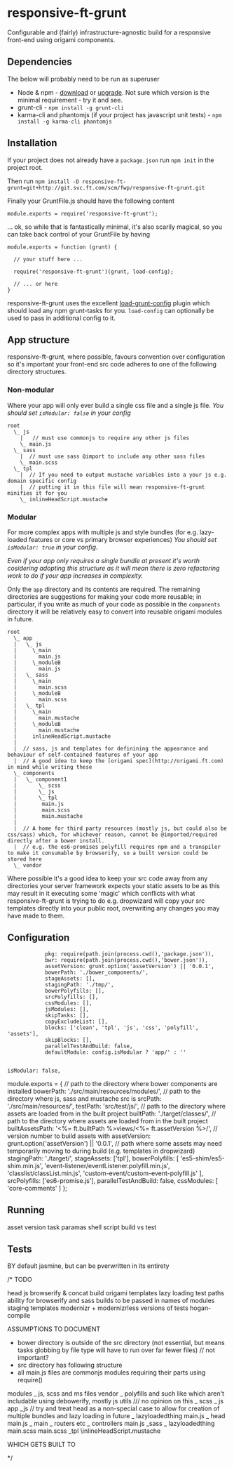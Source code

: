 # responsive-ft-grunt

Configurable and (fairly) infrastructure-agnostic build for a responsive front-end using origami components.

## Dependencies

The below will probably need to be run as superuser

* Node & npm - [download](http://nodejs.org/) or [upgrade](http://davidwalsh.name/upgrade-nodejs). Not sure which version is the minimal requirement - try it and see.
* grunt-cli - `npm install -g grunt-cli`
* karma-cli and phantomjs (if your project has javascript unit tests) - `npm install -g karma-cli phantomjs`

## Installation

If your project does not already have a `package.json` run `npm init` in the project root.

Then run `npm install -D responsive-ft-grunt=git+http://git.svc.ft.com/scm/fwp/responsive-ft-grunt.git`

Finally your GruntFile.js should have the following content

    module.exports = require('responsive-ft-grunt');

... ok, so while that is fantastically minimal, it's also scarily magical, so you can take back control of your GruntFile by having

    module.exports = function (grunt) {

      // your stuff here ...

      require('responsive-ft-grunt')(grunt, load-config);

      // ... or here
    }

responsive-ft-grunt uses the excellent [load-grunt-config](https://www.npmjs.org/package/load-grunt-config) plugin which should load any npm grunt-tasks for you. `load-config` can optionally be used to pass in additional config to it.

## App structure

responsive-ft-grunt, where possible, favours convention over configuration so it's important your front-end src code adheres to one of the following directory structures.


### Non-modular

Where your app will only ever build a single css file and a single js file. *You should set `isModular: false` in your config*

    root
      \_ js
        |   // must use commonjs to require any other js files
        \_ main.js
      \_ sass
        |  // must use sass @import to include any other sass files
        \_ main.scss 
      \_ tpl
        |  // If you need to output mustache variables into a your js e.g. domain specific config
        |  // putting it in this file will mean responsive-ft-grunt minifies it for you
        \_ inlineHeadScript.mustache 

### Modular

For more complex apps with multiple js and style bundles (for e.g. lazy-loaded features or core vs primary browser experiences)  *You should set `isModular: true` in your config*.

*Even if your app only requires a single bundle at present it's worth cosidering adopting this structure as it will mean there is zero refactoring work to do if your app increases in complexity.*

Only the `app` directory and its contents are required. The remaining directories are suggestions for making your code more reusable; in particular, if you write as much of your code as possible in the `components` directory it will be relatively easy to convert into reusable origami modules in future.

    root
      \_ app
      |   \_ js
      |     \_main
      |       main.js
      |     \_moduleB
      |       main.js
      |   \_ sass
      |     \_main
      |       main.scss
      |     \_moduleB
      |       main.scss
      |   \_ tpl
      |     \_main
      |       main.mustache
      |     \_moduleB
      |       main.mustache
      |     inlineHeadScript.mustache 
      |
      |  // sass, js and templates for definining the appearance and behaviour of self-contained features of your app
      |  // A good idea to keep the [origami spec](http://origami.ft.com) in mind while writing these
      \_ components
      |   \_ component1
      |       \_ scss
      |       \_ js
      |       \_ tpl
      |        main.js
      |        main.scss
      |        main.mustache
      |
      |  // A home for third party resources (mostly js, but could also be css/sass) which, for whichever reason, cannot be @imported/required directly after a bower install. 
      |  // e.g. the es6-promises polyfill requires npm and a transpiler to make it consumable by browserify, so a built version could be stored here
      \_ vendor


Where possible it's a good idea to keep your src code away from any directories your server framework expects your static assets to be as this may result in it executing some 'magic' which conflicts with what responsive-ft-grunt is trying to do e.g. dropwizard will copy your src templates directly into your public root, overwriting any changes you may have made to them.

## Configuration





                pkg: require(path.join(process.cwd(),'package.json')),
                bwr: require(path.join(process.cwd(),'bower.json')),
                assetVersion: grunt.option('assetVersion') || '0.0.1',
                bowerPath: './bower_components/',
                stageAssets: [],
                stagingPath: './tmp/',
                bowerPolyfills: [],
                srcPolyfills: [],
                cssModules: [],
                jsModules: [],
                skipTasks: [],
                copyExcludeList: [],
                blocks: ['clean', 'tpl', 'js', 'css', 'polyfill', 'assets'],
                skipBlocks: [],
                parallelTestAndBuild: false,
                defaultModule: config.isModular ? 'app/' : ''


    isModular: false,

module.exports = {
    // path to the directory where bower components are installed
    bowerPath: './src/main/resources/modules/',
    // path to the directory where js, sass and mustache src is 
    srcPath: './src/main/resources/',
    testPath: 'src/test/js/',
    // path to the directory where assets are loaded from in the built project
    builtPath: './target/classes/',
    // path to the directory where assets are loaded from in the built project
    builtAssetsPath: '<%= ft.builtPath %>views/<%= ft.assetVersion %>/',
    // version number to build assets with
    assetVersion: grunt.option('assetVersion') || '0.0.1',
    // path where some assets may need temporarily moving to during build (e.g. templates in dropwizard)
    stagingPath: './target/',
    stageAssets: ['tpl'],
    bowerPolyfills: [
        'es5-shim/es5-shim.min.js',
        'event-listener/eventListener.polyfill.min.js',
        'classlist/classList.min.js',
        'custom-event/custom-event-polyfill.js'
    ],
    srcPolyfills: ['es6-promise.js'],
    parallelTestAndBuild: false,
    cssModules: [
        'core-comments'
    ]
};

## Running

asset version
task paramas
shell script
build vs test

## Tests

BY default jasmine, but can be pverwritten in its entirety


/*
TODO

head js browserify & concat
build origami templates
lazy loading
test paths
ability for browserify and sass builds to be passed in names of modules
staging templates
modernizr + modernizrless versions of tests
hogan-compile

ASSUMPTIONS TO DOCUMENT

 - bower directory is outside of the src directory (not essential, but means tasks globbing by file type 
   will have to run over far fewer files)  // not important?
 - src directory has following structure
 - all main.js files are commonjs modules requiring their parts using require()

modules
 \_ js, scss and ms files
vendor
 \_ polyfills and such like which aren't includable using debowerify, mostly js
utils   /// no opinion on this
 \_ scss
 \_ js
app
 \_js
    // try and treat head as a non-special case to allow for creation of multiple bundles and lazy loading in future
   \_ lazyloadedthing
      main.js
   \_ head
      main.js
   \_ main
     \_ routers etc
     \_ controllers
    main.js
 \_sass
    \_ lazyloadedthing
      main.scss
    main.scss
 \_tpl
   \inlineHeadScript.mustache


WHICH GETS BUILT TO









*/
